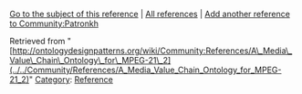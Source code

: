 [Go to the subject of this reference](../../Community/Patronkh "Community:Patronkh") | [All references](../../Community/References.1 "Community:References") | [Add another reference to Community:Patronkh](http://ontologydesignpatterns.org/wiki/Special:AddData/Reference?Reference[Subject]=Community:Patronkh&subject=Community:Patronkh)


Retrieved from "[http://ontologydesignpatterns.org/wiki/Community:References/A\_Media\_Value\_Chain\_Ontology\_for\_MPEG-21\_2](../../Community/References/A_Media_Value_Chain_Ontology_for_MPEG-21_2)"
 [Category](http://ontologydesignpatterns.org/wiki/Special:Categories "Special:Categories"): [Reference](../../Category/Reference "Category:Reference")